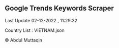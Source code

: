 

## Google Trends Keywords Scraper 
 
Last Update 02-12-2022 , 11:29:32

Country List :
VIETNAM.json



© Abdul Muttaqin 
